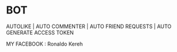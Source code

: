 # BOT
AUTOLIKE | AUTO COMMENTER | AUTO FRIEND REQUESTS | AUTO GENERATE ACCESS TOKEN

MY FACEBOOK : Ronaldo Kereh
